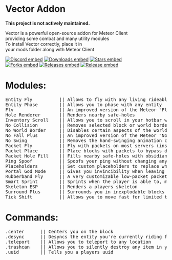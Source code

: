 <div align="left">
  
# Vector Addon

<b>This project is not actively maintained.</b>

Vector is a powerful open-source addon for Meteor Client      <br/>
providing some combat and many utility modules                <br/>
To install Vector correctly, place it in                      <br/>
your mods folder along with Meteor Client                     <br/>

[![Discord embed](https://img.shields.io/discord/863813920892518461.svg?logo=discord&logoColor=FFFFFF&style=flat-square&label=Discord&colorA=606060&colorB=7289DA)](https://discord.gg/A3nYgbKeXR)
[![Downloads embed](https://img.shields.io/github/downloads/cally72jhb/vector-addon/total.svg?style=flat-square&label=Downloads&colorA=606060&colorB=4FCF34)](https://github.com/cally72jhb/vector-addon/releases)
[![Stars embed](https://img.shields.io/github/stars/cally72jhb/vector-addon.svg?style=flat-square&label=Stars&colorA=606060&colorB=FDD110)](https://github.com/cally72jhb/vector-addon/stargazers)
<br/>
[![Forks embed](https://img.shields.io/github/forks/cally72jhb/vector-addon.svg?style=flat-square&label=Forks&colorA=606060&colorB=DB4A39)](https://github.com/cally72jhb/vector-addon/network/members)
[![Releases embed](https://badgen.net/github/releases/cally72jhb/vector-addon?style=flat-square&label=Releases&color=158FCC)](https://github.com/cally72jhb/vector-addon/releases)
[![Release embed](https://badgen.net/github/release/cally72jhb/vector-addon?style=flat-square&label=Latest+Release&color=158FCC)](https://github.com/cally72jhb/vector-addon/releases)

</div>

<h1>Modules:</h1>
<pre>
Entity Fly          || Allows to fly with any living rideable entity
Entity Phase        || Allows you to phase with any entity
Fly                 || An improved version of the Meteor "Flight"
Hole Renderer       || Renders nearby safe-holes
Inventory Scroll    || Allows you to scroll in your hotbar while having screens opened
No Collision        || Removes selected block or world border collisions client-side
No World Border     || Disables certain aspects of the world border
No Fall Plus        || An improved version of the Meteor "No Fall"
No Swing            || Removes the hand-swinging animation client- and server-side
Packet Fly          || Fly with packets on most servers (inspired by Konas)
Packet Place        || Place blocks with packets to bypass desyncing with the server
Packet Hole Fill    || Fills nearby safe-holes with obsidian using packets
Ping Spoof          || Spoofs your ping without changing any gameplay
Placeholders        || Set custom placeholders to replace when sending messages
Portal God Mode     || Gives you invincibility when leaving a portal
Rubberband Fly      || A very customizable low-packet packet fly alternative
Smart Sprint        || Sprints when the player is able to, making the module "undetectable"
Skeleton ESP        || Renders a players skeleton
Surround Plus       || Surrounds you in inexplodable blocks to prevent much explosion damage
Tick Shift          || Allows you to move fast for limited time after standing still
</pre>

<h1>Commands:</h1>
<pre>
.center      || Centers you on the block
.desync      || Desyncs the entity you're currently riding from the server
.teleport    || Allows you to teleport to any location
.trashcan    || Allows you to silently destroy any item in your hand without dropping it
.uuid        || Tells you a players uuid
</pre>

